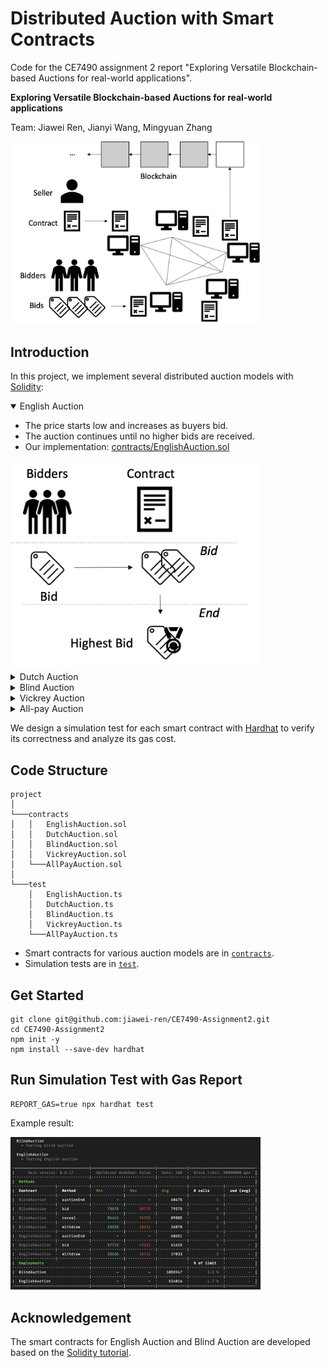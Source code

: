 # Distributed Auction with Smart Contracts

Code for the CE7490 assignment 2 report  "Exploring Versatile Blockchain-based Auctions for real-world applications".


**Exploring Versatile Blockchain-based Auctions for real-world applications**

Team: Jiawei Ren, Jianyi Wang, Mingyuan Zhang

<img src="figs/general_illustration.png" alt="illustration" width="400"/>

## Introduction

In this project, we implement several distributed auction models with [Solidity](https://docs.soliditylang.org/en/v0.8.17/):
<details open>
  <summary>English Auction</summary>
  
  - The price starts low and increases as buyers bid.
  - The auction continues until no higher bids are received.
  - Our implementation: [contracts/EnglishAuction.sol](contracts/EnglishAuction.sol)
  <img src="figs/english_auction.png" alt="english_auction" width="400"/>
</details>

<details>
  <summary>Dutch Auction</summary>
  
  - The auctioneer starts the auction with a high asking price.
  - The price is gradually reduced until one bidder accepts it.
  - Our implementation: [contracts/DutchAuction.sol](contracts/DutchAuction.sol)
  <img src="figs/dutch_auction.png" alt="dutch_auction" width="400"/>
</details>

<details>
  <summary>Blind Auction</summary>
  
  - All bidders simultaneously submit a sealed bid.
  - The highest bidder wins and pays his or her bid.
  - Our implementation: [contracts/BlindAuction.sol](contracts/BlindAuction.sol)
  <img src="figs/blind_auction.png" alt="blind_auction" width="400"/>
</details>

<details>
  <summary>Vickrey Auction</summary>
  
  - All bidders simultaneously submit a sealed bid.
  - The highest bidder still wins but only pays the second-highest bid.
  - Our implementation: [contracts/VickreyAuction.sol](contracts/VickreyAuction.sol)
  <img src="figs/vickrey_auction.png" alt="vickrey_auction" width="400"/>
</details>

<details>
  <summary>All-pay Auction</summary>
  
  - Every bidder must pay regardless of whether they win.
  - The auction is still awarded to the highest bidder.
  - Our implementation: [contracts/AllPayAuction.sol](contracts/AllPayAuction.sol)
  <img src="figs/allpay_auction.png" alt="allpay_auction" width="400"/>
</details>

We design a simulation test for each smart contract with [Hardhat](https://hardhat.org) to verify its correctness and analyze its gas cost.

## Code Structure
```
project
│   
└───contracts
│   │   EnglishAuction.sol
│   │   DutchAuction.sol
│   │   BlindAuction.sol
│   │   VickreyAuction.sol
│   └───AllPayAuction.sol
│   
└───test
    │   EnglishAuction.ts
    │   DutchAuction.ts
    │   BlindAuction.ts
    │   VickreyAuction.ts
    └───AllPayAuction.ts
```

- Smart contracts for various auction models are in [`contracts`](contracts).
- Simulation tests are in [`test`](test).

## Get Started

```shell
git clone git@github.com:jiawei-ren/CE7490-Assignment2.git
cd CE7490-Assignment2
npm init -y
npm install --save-dev hardhat 
```

## Run Simulation Test with Gas Report
```shell
REPORT_GAS=true npx hardhat test
```
Example result:

<img src="figs/gas_report.png" alt="gas_report" width="400"/>

## Acknowledgement

The smart contracts for English Auction and Blind Auction are developed based on the [Solidity tutorial](https://docs.soliditylang.org/en/v0.8.17/solidity-by-example.html#blind-auction).